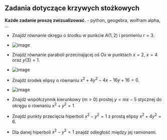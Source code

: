 ## Zadania dotyczące krzywych stożkowych

**Każde zadanie proszę zwizualizować.** - python, geogebra, wolfram alpha, ...

* Znajdź równanie okręgu o środku w punkcie $A(1,2)$ i promieniu $r=3$.
* ![image](https://github.com/user-attachments/assets/0be33ae9-9d41-4a4d-9efa-b1cb56e863b5)

* Znajdź równanie paraboli przecinającej oś $Ox$ w punktach $x=2$, $x=4$ oraz $y(3)=1$.
* ![image](https://github.com/user-attachments/assets/14a91508-a6ed-4f3c-bd06-f573a772ca77)

* Znajdź środek elipsy o równaniu $x^2 + 4y^2 - 4x - 16y + 16 = 0$.
* ![image](https://github.com/user-attachments/assets/3d69ec49-e72e-419e-9e0c-ffa042867f0c)

* Znajdź współczynnik kierunkowy ($m>0$) prostej $y=mx-5$  stycznej do okręgu o równaniu $x^2 + y^2=1$
* Znajdź punkty przecięcia hiperboli $x^2 - y^2 = 1$ z prostą elipsy $x^2 + 4y^2 = 6$.
* Dla danej hiperboli $x^2 - y^2 = 1$ znajdź odległość między jej ramionami.
